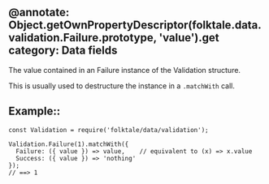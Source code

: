 @annotate: Object.getOwnPropertyDescriptor(folktale.data.validation.Failure.prototype, 'value').get
category: Data fields
---

The value contained in an Failure instance of the Validation structure.

This is usually used to destructure the instance in a `.matchWith` call.

## Example::

    const Validation = require('folktale/data/validation');

    Validation.Failure(1).matchWith({
      Failure: ({ value }) => value,    // equivalent to (x) => x.value
      Success: ({ value }) => 'nothing'
    });
    // ==> 1

